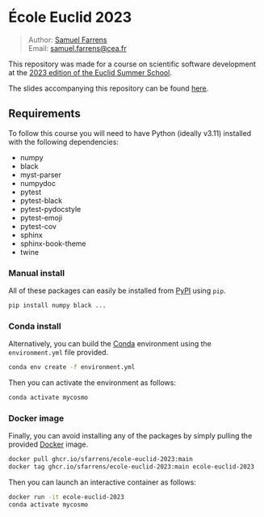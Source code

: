 # École Euclid 2023
> Author: [Samuel Farrens](https://sfarrens.github.io/)  
> Email: samuel.farrens@cea.fr

This repository was made for a course on scientific software development at the [2023 edition of the Euclid Summer School](https://ecole-euclid.cnrs.fr/2023-accueil/).

The slides accompanying this repository can be found [here](https://sfarrens.github.io/presentations/#/).

## Requirements

To follow this course you will need to have Python (ideally v3.11) installed with the following dependencies:

- numpy
- black
- myst-parser
- numpydoc
- pytest
- pytest-black
- pytest-pydocstyle
- pytest-emoji
- pytest-cov
- sphinx
- sphinx-book-theme
- twine

### Manual install

All of these packages can easily be installed from [PyPI](https://pypi.org/) using `pip`.

```bash
pip install numpy black ...
```

### Conda install

Alternatively, you can build the [Conda](https://docs.conda.io/) environment using the `environment.yml` file provided.

```bash
conda env create -f environment.yml
```

Then you can activate the environment as follows:

```bash
conda activate mycosmo
```

### Docker image

Finally, you can avoid installing any of the packages by simply pulling the provided [Docker](https://www.docker.com/) image.

```bash
docker pull ghcr.io/sfarrens/ecole-euclid-2023:main
docker tag ghcr.io/sfarrens/ecole-euclid-2023:main ecole-euclid-2023
```

Then you can launch an interactive container as follows:

```bash
docker run -it ecole-euclid-2023
conda activate mycosmo
```